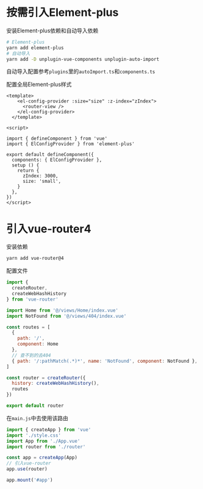 # 按需引入Element-plus

安装Element-plus依赖和自动导入依赖

```bash
# Element-plus
yarn add element-plus
# 自动导入
yarn add -D unplugin-vue-components unplugin-auto-import
```

自动导入配置参考`plugins`里的`autoImport.ts`和`components.ts`



配置全局Element-plus样式

```vue
<template>
    <el-config-provider :size="size" :z-index="zIndex">
      <router-view />
    </el-config-provider>
  </template>

<script>

import { defineComponent } from 'vue'
import { ElConfigProvider } from 'element-plus'

export default defineComponent({
  components: { ElConfigProvider },
  setup () {
    return {
      zIndex: 3000,
      size: 'small',
    }
  },
})
</script>
```

# 引入vue-router4

安装依赖

```bash
yarn add vue-router@4
```

配置文件

```js
import {
  createRouter,
  createWebHashHistory
} from 'vue-router'

import Home from '@/views/Home/index.vue'
import NotFound from '@/views/404/index.vue'

const routes = [
  {
    path: '/',
    component: Home
  },
  // 查不到的去404
  { path: '/:pathMatch(.*)*', name: 'NotFound', component: NotFound },
]

const router = createRouter({
  history: createWebHashHistory(),
  routes
})

export default router

```

在`main.js`中去使用该路由

```js
import { createApp } from 'vue'
import './style.css'
import App from './App.vue'
import router from './router'

const app = createApp(App)
// 引入vue-router
app.use(router)

app.mount('#app')
```
